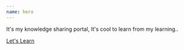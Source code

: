 ```yaml
---
name: hero
---
```


It's my knowledge sharing portal, It's cool to learn from my learning..

[Let's Learn](./content)

